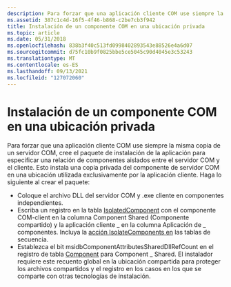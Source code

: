 ```yaml
---
description: Para forzar que una aplicación cliente COM use siempre la misma copia de un servidor COM, cree el paquete de instalación de la aplicación para especificar una relación de componentes aislados entre el servidor COM y el cliente.
ms.assetid: 387c1c4d-16f5-4f46-b868-c2be7cb3f942
title: Instalación de un componente COM en una ubicación privada
ms.topic: article
ms.date: 05/31/2018
ms.openlocfilehash: 838b3f40c513fd0998402893543e88526e4a6d07
ms.sourcegitcommit: d75fc10b9f0825bbe5ce5045c90d4045e3c53243
ms.translationtype: MT
ms.contentlocale: es-ES
ms.lasthandoff: 09/13/2021
ms.locfileid: "127072060"
---
```

# <a name="installing-a-com-component-to-a-private-location"></a>Instalación de un componente COM en una ubicación privada

Para forzar que una aplicación cliente COM use siempre la misma copia de un servidor [](isolated-components.md) COM, cree el paquete de instalación de la aplicación para especificar una relación de componentes aislados entre el servidor COM y el cliente. Esto instala una copia privada del componente de servidor COM en una ubicación utilizada exclusivamente por la aplicación cliente. Haga lo siguiente al crear el paquete:

-   Coloque el archivo DLL del servidor COM y .exe cliente en componentes independientes.
-   Escriba un registro en la tabla [IsolatedComponent](isolatedcomponent-table.md) con el componente COM-client en la columna Component Shared (Componente compartido) y la aplicación cliente \_ en la columna Aplicación de \_ componentes. Incluya la [acción IsolateComponents en](isolatecomponents-action.md) las tablas de secuencia.
-   Establezca el bit msidbComponentAttributesSharedDllRefCount en el registro de tabla [Component](component-table.md) para Component \_ Shared. El instalador requiere este recuento global en la ubicación compartida para proteger los archivos compartidos y el registro en los casos en los que se comparte con otras tecnologías de instalación.

 

 



